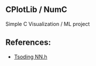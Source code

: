 ## CPlotLib / NumC
 Simple C Visualization / ML project

## References:
- [Tsoding NN.h](https://github.com/tsoding/nn.h)
